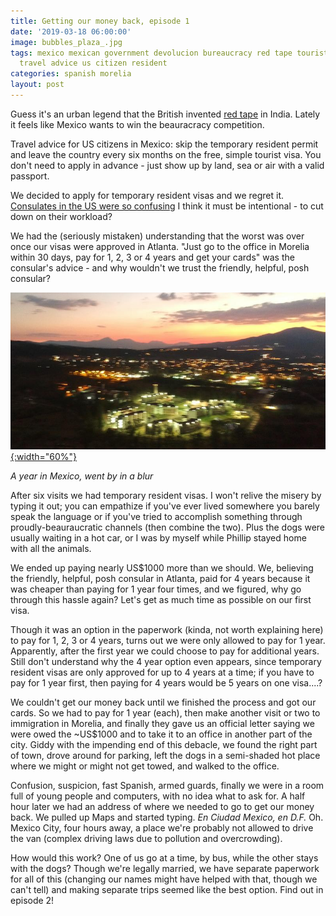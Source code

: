 ```yaml
---
title: Getting our money back, episode 1
date: '2019-03-18 06:00:00'
image: bubbles_plaza_.jpg
tags: mexico mexican government devolucion bureaucracy red tape tourist visa border
  travel advice us citizen resident
categories: spanish morelia
layout: post
---
```


Guess it's an urban legend that the British invented [red tape](https://en.wikipedia.org/wiki/Red_tape) in India. Lately it feels like Mexico wants to win the beauracracy competition.

Travel advice for US citizens in Mexico: skip the temporary resident permit and leave the country every six months on the free, simple tourist visa. You don't need to apply in advance - just show up by land, sea or air with a valid passport.

We decided to apply for temporary resident visas and we regret it. [Consulates in the US were so confusing](http://www.annalisagross.com/home/temporary-resident-visas) I think it must be intentional - to cut down on their workload?

We had the (seriously mistaken) understanding that the worst was over once our visas were approved in Atlanta. "Just go to the office in Morelia within 30 days, pay for 1, 2, 3 or 4 years and get your cards" was the consular's advice - and why wouldn't we trust the friendly, helpful, posh consular?


[![](/images/drone-sunset-unam_.jpg){:width="60%"}](/images/drone-sunset-unam.jpg)

*A year in Mexico, went by in a blur*

After six visits we had temporary resident visas. I won't relive the misery by typing it out; you can empathize if you've ever lived somewhere you barely speak the language or if you've tried to accomplish something through proudly-beauraucratic channels (then combine the two). Plus the dogs were usually waiting in a hot car, or I was by myself while Phillip stayed home with all the animals.

We ended up paying nearly US$1000 more than we should. We, believing the friendly, helpful, posh consular in Atlanta, paid for 4 years because it was cheaper than paying for 1 year four times, and we figured, why go through this hassle again? Let's get as much time as possible on our first visa.

Though it was an option in the paperwork (kinda, not worth explaining here) to pay for 1, 2, 3 or 4 years, turns out we were only allowed to pay for 1 year. Apparently, after the first year we could choose to pay for additional years. Still don't understand why the 4 year option even appears, since temporary resident visas are only approved for up to 4 years at a time; if you have to pay for 1 year first, then paying for 4 years would be 5 years on one visa....?

We couldn't get our money back until we finished the process and got our cards. So we had to pay for 1 year (each), then make another visit or two to immigration in Morelia, and finally they gave us an official letter saying we were owed the ~US$1000 and to take it to an office in another part of the city. Giddy with the impending end of this debacle, we found the right part of town, drove around for parking, left the dogs in a semi-shaded hot place where we might or might not get towed, and walked to the office.

Confusion, suspicion, fast Spanish, armed guards, finally we were in a room full of young people and computers, with no idea what to ask for. A half hour later we had an address of where we needed to go to get our money back. We pulled up Maps and started typing. *En Ciudad Mexico, en D.F.* Oh. Mexico City, four hours away, a place we're probably not allowed to drive the van (complex driving laws due to pollution and overcrowding).

How would this work? One of us go at a time, by bus, while the other stays with the dogs? Though we're legally married, we have separate paperwork for all of this (changing our names might have helped with that, though we can't tell) and making separate trips seemed like the best option. Find out in episode 2!